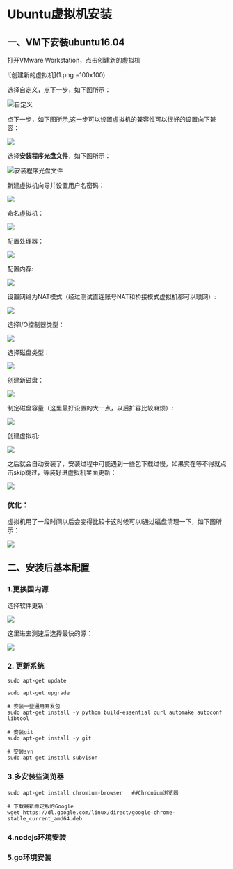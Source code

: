 # Ubuntu虚拟机安装

## 一、VM下安装ubuntu16.04

打开VMware Workstation，点击创建新的虚拟机

![创建新的虚拟机](1.png =100x100)

选择自定义，点下一步，如下图所示：

![自定义](2.png)

点下一步，如下图所示,这一步可以设置虚拟机的兼容性可以很好的设置向下兼容：

![](3.png)

选择**安装程序光盘文件**，如下图所示：

![安装程序光盘文件](4.png)

新建虚拟机向导并设置用户名密码：

![](5.png)

命名虚拟机：

![](6.png)

配置处理器：

![](7.png)

配置内存:

![](8.png)

设置网络为NAT模式（经过测试直连账号NAT和桥接模式虚拟机都可以联网）:

![](9.png)

选择I/O控制器类型：

![](10.png)

选择磁盘类型：

![](11.png)

创建新磁盘：

![](12.png)

制定磁盘容量（这里最好设置的大一点，以后扩容比较麻烦）:

![](13.png)

创建虚拟机:

![](14.png)

之后就会自动安装了，安装过程中可能遇到一些包下载过慢，如果实在等不得就点击skip跳过，等装好进虚拟机里面更新：

![](15.png)

### 优化：
虚拟机用了一段时间以后会变得比较卡这时候可以i通过磁盘清理一下，如下图所示：

![](磁盘整理.png)

## 二、安装后基本配置

### 1.更换国内源

选择软件更新：

![](更换源.png)

这里进去测速后选择最快的源：

![](chooseServer.png)

### 2. 更新系统
```
sudo apt-get update

sudo apt-get upgrade

# 安装一些通用开发包
sudo apt-get install -y python build-essential curl automake autoconf libtool

# 安装git
sudo apt-get install -y git

# 安装svn
sudo apt-get install subvison
```

### 3.多安装些浏览器
```
sudo apt-get install chromium-browser   ##Chronium浏览器

# 下载最新稳定版的Google
wget https://dl.google.com/linux/direct/google-chrome-stable_current_amd64.deb
```


### 4.nodejs环境安装

### 5.go环境安装
